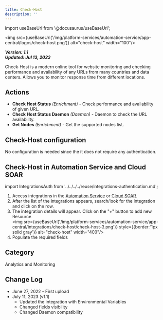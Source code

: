 ```yaml
---
title: Check-Host
description: ''
---
```

import useBaseUrl from '@docusaurus/useBaseUrl';

<img src={useBaseUrl('/img/platform-services/automation-service/app-central/logos/check-host.png')} alt="check-host" width="100"/>

***Version: 1.1  
Updated: Jul 13, 2023***

Check-Host is a modern online tool for website monitoring and checking performance and availability of any URLs from many countries and data centers. Allows you to monitor response time from different locations.

## Actions

* **Check Host Status** *(Enrichment)* - Check performance and availability of given URL.
* **Check Host Status Daemon** *(Daemon)* - Daemon to check the URL availability.
* **Get Nodes** *(Enrichment)* - Get the supported nodes list.

## Check-Host configuration

No configuration is needed since the it does not require any authentication.

## Check-Host in Automation Service and Cloud SOAR

import IntegrationsAuth from '../../../../reuse/integrations-authentication.md';

<IntegrationsAuth/>

1. Access integrations in the [Automation Service](/docs/platform-services/automation-service/automation-service-integrations/#view-integrations) or [Cloud SOAR](/docs/cloud-soar/automation).
1. After the list of the integrations appears, search/look for the integration and click on the row.
1. The integration details will appear. Click on the "+" button to add new Resource. <br/><img src={useBaseUrl('/img/platform-services/automation-service/app-central/integrations/check-host/check-host-3.png')} style={{border:'1px solid gray'}} alt="check-host" width="400"/>
1. Populate the required fields   


## Category

Analytics and Monitoring   
 

## Change Log

* June 27, 2022 - First upload
* July 11, 2023 (v1.1)
	+ Updated the integration with Environmental Variables
	+ Changed fields visibility
	+ Changed Daemon compatibility
